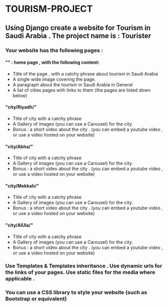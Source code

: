 # TOURISM-PROJECT

## Using Django create a website for Tourism in Saudi Arabia . The project name is : Tourister

### Your website has the following pages :

#### "" : home page , with the following content:
- Title of the page , with a catchy phrase about tourism in Saudi Arabia
- A single wide image covering the page.
- A paragraph about the tourism in Saudi Arabia in General
- A list of cities pages with links to them (the pages are listed down below)

#### "city/Riyadh/"
- Title of city with a catchy phrase
- A Gallery of images (you can use a Carousel) for the city.
- Bonus : a short video about the city . (you can embed a youtube video , or use a video hosted on your website)

#### "city/Abha/"
- Title of city with a catchy phrase
- A Gallery of images (you can use a Carousel) for the city.
- Bonus : a short video about the city . (you can embed a youtube video , or use a video hosted on your website)

#### "city/Mekkah/"
- Title of city with a catchy phrase
- A Gallery of images (you can use a Carousel) for the city.
- Bonus : a short video about the city . (you can embed a youtube video , or use a video hosted on your website)

#### "city/AlUla/"
- Title of city with a catchy phrase
- A Gallery of images (you can use a Carousel) for the city.
- Bonus : a short video about the city . (you can embed a youtube video , or use a video hosted on your website)


### Use Templates & Templates inheritance . Use dynamic urls for the links of your pages. Use static files for the media where applicable . 
### You can use a CSS library to style your website (such as Bootstrap or equivalent) 
